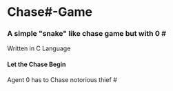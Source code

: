 # Chase\#-Game
### A simple "snake" like chase game but with 0 \#
Written in C Language

#### Let the Chase Begin
Agent 0 has to Chase notorious thief \#

